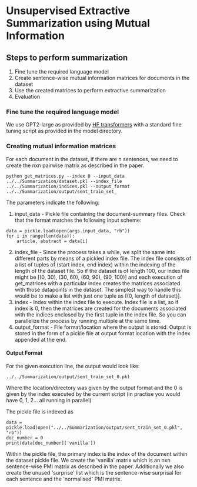 # Unsupervised Extractive Summarization using Mutual Information

## Steps to perform summarization 

1. Fine tune the required language model
2. Create sentence-wise mutual information matrices for documents in the dataset
3. Use the created matrices to perform extractive summarization
4. Evaluation

### Fine tune the required language model

We use GPT2-large as provided by [HF transformers](https://github.com/huggingface/transformers) with a standard fine tuning script as provided in the model directory.

### Creating mutual information matrices 

For each document in the dataset, if there are n sentences, we need to create the nxn pairwise matrix as described in the paper. <br/>

```
python get_matrices.py --index 0 --input_data ../../Summarization/dataset.pkl --index_file ../../Summarization/indices.pkl --output_format ../../Summarization/output/sent_train_set_
```

The parameters indicate the following:
1. input\_data - Pickle file containing the document-summary files. Check that the format matches the following input scheme: 
```
data = pickle.load(open(args.input_data, "rb"))
for i in range(len(data)):
    article, abstract = data[i]
```
2. index\_file - Since the process takes a while, we split the same into different parts by means of a pickled index file. The index file consists of a list of tuples of (start index, end index) within the indexing of the length of the dataset file. So if the dataset is of length 100, our index file might be [(0, 30), (30, 60), (60, 90), (90, 100)] and each execution of get\_matrices with a particular index creates the matrices associated with those datapoints in the dataset. The simplest way to handle this would be to make a list with just one tuple as [(0, length of dataset)].
3. index - Index within the index file to execute. Index file is a list, so if index is 0, then the matrices are created for the documents associated with the indices enclosed by the first tuple in the index file. So you can parallelize the process by running multiple at the same time. 
4. output\_format - File format/location where the output is stored. Output is stored in the form of a pickle file at output format location with the index appended at the end. 

#### Output Format
For the given execution line, the output would look like:
```
../../Summarization/output/sent_train_set_0.pkl
```
Where the location/directory was given by the output format and the 0 is given by the index executed by the current script (in practise you would have 0, 1, 2... all running in parallel)<br/>

The pickle file is indexed as 
```
data = pickle.load(open("../../Summarization/output/sent_train_set_0.pkl", "rb"))
doc_number = 0
print(data[doc_number]['vanilla'])
```
Within the pickle file, the primary index is the index of the document within the dataset pickle file. We create the 'vanilla' matrix which is an nxn sentence-wise PMI matrix as described in the paper. Additionally we also create the unused 'surprise' list which is the sentence-wise surprisal for each sentence and the 'normalised' PMI matrix.

